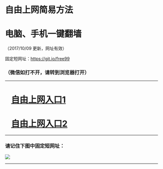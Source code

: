 ﻿# 自由上网简易方法

# 电脑、手机一键翻墙

（2017/10/09 更新，网址有效）

固定短网址：https://git.io/free99

### （微信如打不开，请转到浏览器打开）


***





# &nbsp;&nbsp; <a href="http://ft1727924822.fwq-tz-1001.info/fwqtz01.html?t=100900120505 " target="_blank">自由上网入口1</a>
# &nbsp;&nbsp; <a href="http://ft1970012677.fwq-tz-1002.info/fwqtz02.html?t=100900118950 " target="_blank">自由上网入口2</a>
***

### 请记住下图中固定短网址：

<img src="https://s3-us-west-2.amazonaws.com/fwq-1001/yjfq-20170905okok.png" /> 


***

